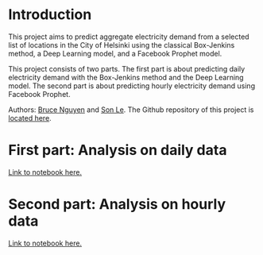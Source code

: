 Introduction
============

This project aims to predict aggregate electricity demand from a
selected list of locations in the City of Helsinki using the classical
Box-Jenkins method, a Deep Learning model, and a Facebook Prophet model.

This project consists of two parts. The first part is about predicting
daily electricity demand with the Box-Jenkins method and the Deep
Learning model. The second part is about predicting hourly electricity
demand using Facebook Prophet.

Authors: [Bruce Nguyen](https://github.com/quan-possible) and [Son
Le](https://github.com/SonAlexLe). The Github repository of this project
is [located
here](https://github.com/quan-possible/energy-demand-prediction).

First part: Analysis on daily data
==================================

[Link to notebook
here.](https://quan-possible.github.io/energy-demand-prediction/daily)

Second part: Analysis on hourly data
====================================

[Link to notebook
here.](https://quan-possible.github.io/energy-demand-prediction/hourly)
